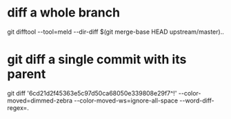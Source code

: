 # diff a whole branch
git difftool --tool=meld --dir-diff $(git merge-base HEAD upstream/master)..

# git diff a single commit with its parent
git diff '6cd21d2f45363e5c97d50ca68050e339808e29f7^!' --color-moved=dimmed-zebra --color-moved-ws=ignore-all-space --word-diff-regex=.